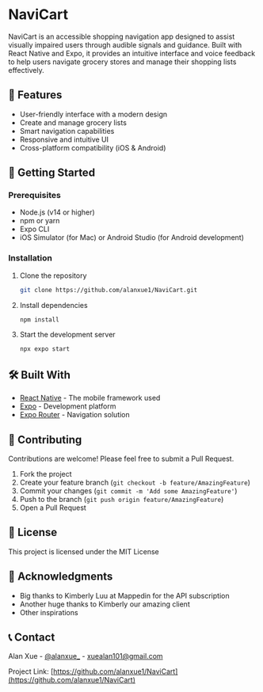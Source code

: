 # NaviCart

NaviCart is an accessible shopping navigation app designed to assist visually impaired users through audible signals and guidance. Built with React Native and Expo, it provides an intuitive interface and voice feedback to help users navigate grocery stores and manage their shopping lists effectively.

## 🌟 Features

- User-friendly interface with a modern design
- Create and manage grocery lists
- Smart navigation capabilities
- Responsive and intuitive UI
- Cross-platform compatibility (iOS & Android)

## 🚀 Getting Started

### Prerequisites

- Node.js (v14 or higher)
- npm or yarn
- Expo CLI
- iOS Simulator (for Mac) or Android Studio (for Android development)

### Installation

1. Clone the repository
   ```bash
   git clone https://github.com/alanxue1/NaviCart.git
   ```

2. Install dependencies
   ```bash
   npm install
   ```

3. Start the development server
   ```bash
   npx expo start
   ```

## 🛠️ Built With

- [React Native](https://reactnative.dev/) - The mobile framework used
- [Expo](https://expo.dev/) - Development platform
- [Expo Router](https://expo.github.io/router/docs/) - Navigation solution


## 🤝 Contributing

Contributions are welcome! Please feel free to submit a Pull Request.

1. Fork the project
2. Create your feature branch (`git checkout -b feature/AmazingFeature`)
3. Commit your changes (`git commit -m 'Add some AmazingFeature'`)
4. Push to the branch (`git push origin feature/AmazingFeature`)
5. Open a Pull Request

## 📝 License

This project is licensed under the MIT License

## 🙏 Acknowledgments

- Big thanks to Kimberly Luu at Mappedin for the API subscription
- Another huge thanks to Kimberly our amazing client
- Other inspirations

## 📞 Contact

Alan Xue - [@alanxue_](https://x.com/alanxue_) - xuealan101@gmail.com

Project Link: [https://github.com/alanxue1/NaviCart](https://github.com/alanxue1/NaviCart)
